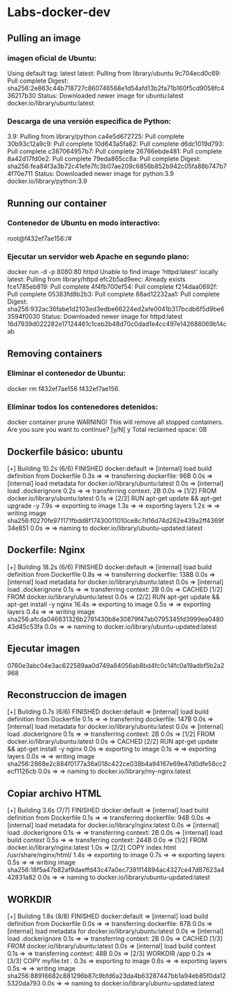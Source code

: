 # Labs-docker-dev

## Pulling an image

### imagen oficial de Ubuntu:

Using default tag: latest
latest: Pulling from library/ubuntu
9c704ecd0c69: Pull complete 
Digest: sha256:2e863c44b718727c860746568e1d54afd13b2fa71b160f5cd9058fc436217b30
Status: Downloaded newer image for ubuntu:latest
docker.io/library/ubuntu:latest

### Descarga de una versión específica de Python: 

3.9: Pulling from library/python
ca4e5d672725: Pull complete 
30b93c12a9c9: Pull complete 
10d643a5fa82: Pull complete 
d6dc1019d793: Pull complete 
c387064957b7: Pull complete 
26766ebde481: Pull complete 
8a42d17fd0e2: Pull complete 
79eda865cc8a: Pull complete 
Digest: sha256:fea84f3a3b72c41efe7fc3b07ae209c6856b852b942c05fa88b747b74f70e711
Status: Downloaded newer image for python:3.9
docker.io/library/python:3.9

## Running our container

### Contenedor de Ubuntu en modo interactivo: 

root@f432ef7ae156:/#

### Ejecutar un servidor web Apache en segundo plano:

docker run -d -p 8080:80 httpd 
Unable to find image 'httpd:latest' locally
latest: Pulling from library/httpd
efc2b5ad9eec: Already exists 
fce1785eb819: Pull complete 
4f4fb700ef54: Pull complete 
f214daa0692f: Pull complete 
05383fd8b2b3: Pull complete 
88ad12232aa1: Pull complete 
Digest: sha256:932ac36fabe1d2103ed3edbe66224ed2afe0041b317bcdb6f5d9be63594f0030
Status: Downloaded newer image for httpd:latest
16d7939d022282e17124461c1ceb2b48d70c0dad1e4cc497e142688069b14cab

## Removing containers

### Eliminar  el contenedor de Ubuntu:

docker rm f432ef7ae156
f432ef7ae156.


### Eliminar todos los contenedores detenidos:

docker container prune
WARNING! This will remove all stopped containers.
Are you sure you want to continue? [y/N] y
Total reclaimed space: 0B


## Dockerfile básico: ubuntu

[+] Building 10.2s (6/6) FINISHED                                                                                      docker:default
 => [internal] load build definition from Dockerfile                                                                             0.3s
 => => transferring dockerfile: 96B                                                                                              0.0s
 => [internal] load metadata for docker.io/library/ubuntu:latest                                                                 0.0s
 => [internal] load .dockerignore                                                                                                0.2s
 => => transferring context: 2B                                                                                                  0.0s
 => [1/2] FROM docker.io/library/ubuntu:latest                                                                                   0.1s
 => [2/2] RUN apt-get update && apt-get upgrade -y                                                                               7.9s
 => exporting to image                                                                                                           1.3s
 => => exporting layers                                                                                                          1.2s
 => => writing image sha256:f0270fe971171fbdd8f17430011010ce8c7d16d74d262e439a2ff4369f34e851                                     0.0s
 => => naming to docker.io/library/ubuntu-updated:latest  

 ## Dockerfile: Nginx

 [+] Building 18.2s (6/6) FINISHED                                                                                      docker:default
 => [internal] load build definition from Dockerfile                                                                             0.8s
 => => transferring dockerfile: 138B                                                                                             0.0s
 => [internal] load metadata for docker.io/library/ubuntu:latest                                                                 0.0s
 => [internal] load .dockerignore                                                                                                0.1s
 => => transferring context: 2B                                                                                                  0.0s
 => CACHED [1/2] FROM docker.io/library/ubuntu:latest                                                                            0.0s
 => [2/2] RUN apt-get update && apt-get install -y nginx                                                                        16.4s
 => exporting to image                                                                                                           0.5s
 => => exporting layers                                                                                                          0.4s
 => => writing image sha256:afcda046831326b2781430b8e30879f47ab0795345fd3999ea048043d45c53fa                                     0.0s
 => => naming to docker.io/library/ubuntu-updated:latest 

## Ejecutar imagen

0760e3abc04e3ac622589aa0d749a84056ab8bd4fc0c14fc0a19adbf5b2a2968

## Reconstruccion de imagen

[+] Building 0.7s (6/6) FINISHED                                                                                       docker:default
 => [internal] load build definition from Dockerfile                                                                             0.1s
 => => transferring dockerfile: 147B                                                                                             0.0s
 => [internal] load metadata for docker.io/library/ubuntu:latest                                                                 0.0s
 => [internal] load .dockerignore                                                                                                0.1s
 => => transferring context: 2B                                                                                                  0.0s
 => [1/2] FROM docker.io/library/ubuntu:latest                                                                                   0.0s
 => CACHED [2/2] RUN apt-get update && apt-get install -y nginx                                                                  0.0s
 => exporting to image                                                                                                           0.1s
 => => exporting layers                                                                                                          0.0s
 => => writing image sha256:2868e2c884f0177a36a018c422ce038b4a94167e69e47d0dfe58cc2ecf1126cb                                     0.0s
 => => naming to docker.io/library/my-nginx:latest 


## Copiar archivo HTML

[+] Building 3.6s (7/7) FINISHED                                                                                       docker:default
 => [internal] load build definition from Dockerfile                                                                             0.1s
 => => transferring dockerfile: 94B                                                                                              0.0s
 => [internal] load metadata for docker.io/library/nginx:latest                                                                  0.0s
 => [internal] load .dockerignore                                                                                                0.1s
 => => transferring context: 2B                                                                                                  0.0s
 => [internal] load build context                                                                                                0.5s
 => => transferring context: 244B                                                                                                0.0s
 => [1/2] FROM docker.io/library/nginx:latest                                                                                    1.0s
 => [2/2] COPY index.html /usr/share/nginx/html/                                                                                 1.4s
 => exporting to image                                                                                                           0.7s
 => => exporting layers                                                                                                          0.5s
 => => writing image sha256:18f5a47b82af9daeffd43c47a0ec7391f14894ac4327ce47d87623a442831a82                                     0.0s
 => => naming to docker.io/library/ubuntu-updated:latest   

 ## WORKDIR

 [+] Building 1.8s (8/8) FINISHED                                                                                                docker:default
 => [internal] load build definition from Dockerfile                                                                                      0.0s
 => => transferring dockerfile: 87B                                                                                                       0.0s
 => [internal] load metadata for docker.io/library/ubuntu:latest                                                                          0.0s
 => [internal] load .dockerignore                                                                                                         0.1s
 => => transferring context: 2B                                                                                                           0.0s
 => CACHED [1/3] FROM docker.io/library/ubuntu:latest                                                                                     0.0s
 => [internal] load build context                                                                                                         0.1s
 => => transferring context: 48B                                                                                                          0.0s
 => [2/3] WORKDIR /app                                                                                                                    0.2s
 => [3/3] COPY myfile.txt .                                                                                                               0.3s
 => exporting to image                                                                                                                    0.6s
 => => exporting layers                                                                                                                   0.5s
 => => writing image sha256:88916682c881296b87c9bfd6a23da4b63287447bb1a94eb85f0da125320da793                                              0.0s
 => => naming to docker.io/library/ubuntu-updated:latest                